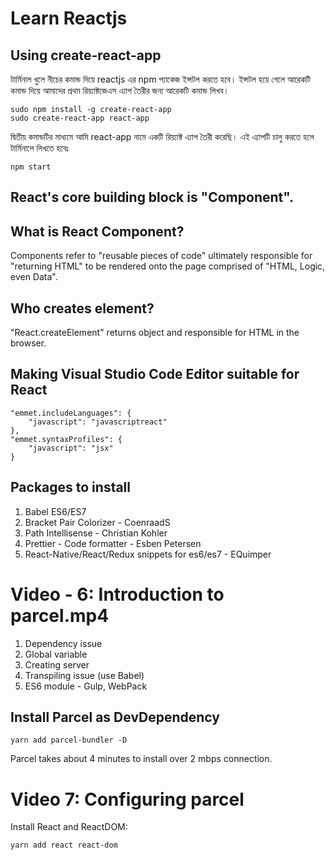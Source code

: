 # Learn Reactjs

## Using create-react-app

টার্মিনাল খুলে নীচের কমান্ড দিয়ে reactjs এর npm প্যাকেজ ইন্সটল করতে হবে। ইন্সটল হয়ে গেলে আরেকটি কমান্ড দিয়ে আমাদের প্রথম রিয়্যাক্টজেএস এ্যাপ তৈরীর জন্য আরেকটি কমান্ড লিখব।

```
sudo npm install -g create-react-app
sudo create-react-app react-app
```

দ্বিতীয় কমান্ডটির মাধ্যমে আমি react-app নামে একটি রিয়্যাক্ট এ্যাপ তৈরী করেছি। এই এ্যাপটি চালু করতে হলে টার্মিনালে লিখতে হবেঃ
```
npm start
```

## React's core building block is "Component".

## What is React Component?

Components refer to "reusable pieces of code" ultimately responsible for "returning HTML" to be rendered onto the page comprised of "HTML, Logic, even Data".

## Who creates element?

"React.createElement" returns object and responsible for HTML in the browser.

## Making Visual Studio Code Editor suitable for React

```
"emmet.includeLanguages": {
	"javascript": "javascriptreact"
},
"emmet.syntaxProfiles": {
	"javascript": "jsx"
}
```

## Packages to install

1. Babel ES6/ES7
2. Bracket Pair Colorizer - CoenraadS
3. Path Intellisense - Christian Kohler
4. Prettier - Code formatter - Esben Petersen
5. React-Native/React/Redux snippets for es6/es7 - EQuimper

# Video - 6: Introduction to parcel.mp4

1. Dependency issue
2. Global variable
3. Creating server
4. Transpiling issue (use Babel)
5. ES6 module - Gulp, WebPack

## Install Parcel as DevDependency
```
yarn add parcel-bundler -D
```
Parcel takes about 4 minutes to install over 2 mbps connection.

# Video 7: Configuring parcel

Install React and ReactDOM:
```
yarn add react react-dom

```
